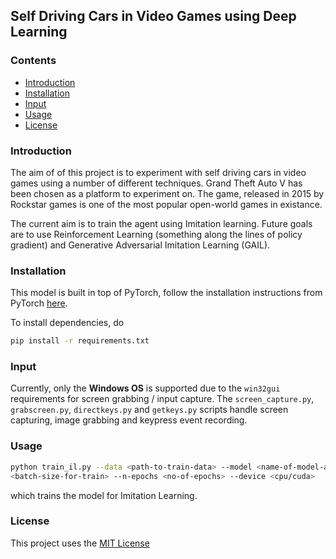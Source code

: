 ## Self Driving Cars in Video Games using Deep Learning

### Contents
- [Introduction](#Introduction)
- [Installation](#Installation)
- [Input](#Input)
- [Usage](#Usage)
- [License](#License)

### Introduction
The aim of of this project is to experiment with self driving cars in video games using a number of different techniques. 
Grand Theft Auto V has been chosen as a platform to experiment on. The game, released in 2015 by Rockstar games is one of the most popular open-world games in existance.

The current aim is to train the agent using Imitation learning. Future goals are to use Reinforcement Learning (something along the lines of policy gradient) and Generative Adversarial Imitation Learning (GAIL).

### Installation
This model is built in top of PyTorch, follow the installation instructions from PyTorch [here](https://pytorch.org/get-started/locally/).

To install dependencies, do
```bash
pip install -r requirements.txt
```

### Input
Currently, only the **Windows OS** is supported due to the `win32gui` requirements for screen grabbing / input capture.
The `screen_capture.py`, `grabscreen.py`, `directkeys.py` and `getkeys.py` scripts handle screen capturing, image grabbing and keypress event recording.

### Usage
```bash
python train_il.py --data <path-to-train-data> --model <name-of-model-architecture> --batch-size 
<batch-size-for-train> --n-epochs <no-of-epochs> --device <cpu/cuda>
```
which trains the model for Imitation Learning.

### License
This project uses the [MIT License](https://opensource.org/licenses/MIT)
